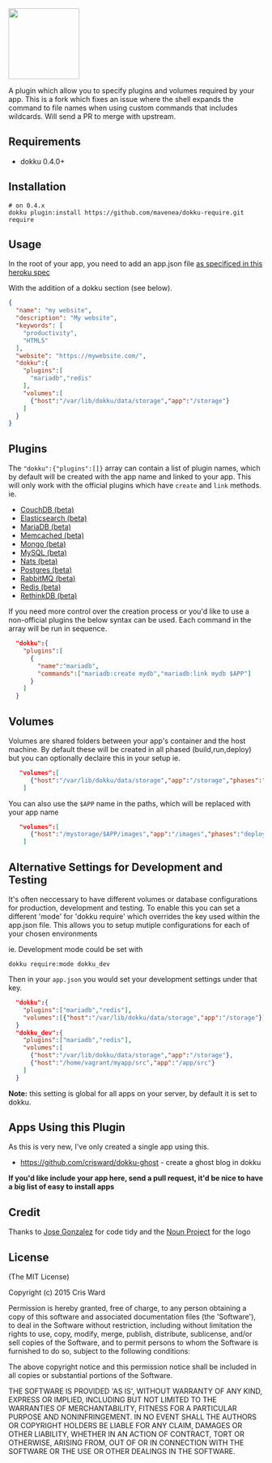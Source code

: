 <img src="https://cdn.rawgit.com/crisward/dokku-require/master/require-logo.svg" height="140"/>

A plugin which allow you to specify plugins and volumes
required by your app.
This is a fork which fixes an issue where the shell expands the command to file names when using custom commands that includes wildcards. Will send a PR to merge with upstream.

## Requirements

* dokku 0.4.0+

## Installation

```
# on 0.4.x
dokku plugin:install https://github.com/mavenea/dokku-require.git require
```

## Usage

In the root of your app, you need to add an app.json file [as specificed in this heroku spec](https://devcenter.heroku.com/articles/app-json-schema#schema-reference)

With the addition of a dokku section (see below). 

```json
{
  "name": "my website",
  "description": "My website",
  "keywords": [
    "productivity",
    "HTML5"
  ],
  "website": "https://mywebsite.com/",
  "dokku":{
    "plugins":[
      "mariadb","redis"
    ],
    "volumes":[
      {"host":"/var/lib/dokku/data/storage","app":"/storage"}
    ]
  }
}
```

## Plugins

The `"dokku":{"plugins":[]}` array can contain a list of plugin names, which 
by default will be created with the app name and linked to your app.
This will only work with the official plugins which have `create` and `link` methods.
ie.

* [CouchDB (beta)](https://github.com/dokku/dokku-couchdb)                     
* [Elasticsearch (beta)](https://github.com/dokku/dokku-elasticsearch-plugin)  
* [MariaDB (beta)](https://github.com/dokku/dokku-mariadb-plugin)              
* [Memcached (beta)](https://github.com/dokku/dokku-memcached-plugin)          
* [Mongo (beta)](https://github.com/dokku/dokku-mongo-plugin)                  
* [MySQL (beta)](https://github.com/dokku/dokku-mysql-plugin)                  
* [Nats (beta)](https://github.com/dokku/dokku-nats)                           
* [Postgres (beta)](https://github.com/dokku/dokku-postgres-plugin)            
* [RabbitMQ (beta)](https://github.com/dokku/dokku-rabbitmq-plugin)            
* [Redis (beta)](https://github.com/dokku/dokku-redis-plugin)                  
* [RethinkDB (beta)](https://github.com/dokku/dokku-rethinkdb-plugin)   

If you need more control over the creation process or you'd like to use
a non-official plugins the below syntax can be used. Each command in the
array will be run in sequence.

```json
  "dokku":{
    "plugins":[
      {
        "name":"mariadb",
        "commands":["mariadb:create mydb","mariadb:link mydb $APP"]
      }
    ]
  }
```

## Volumes

Volumes are shared folders between your app's container and the host machine.
By default these will be created in all phased (build,run,deploy) but you can optionally declaire this in your setup
ie.
```json
   "volumes":[
      {"host":"/var/lib/dokku/data/storage","app":"/storage","phases":"build,deploy"}
    ]
```
You can also use the `$APP` name in the paths, which will be replaced with your app name
```json
   "volumes":[
      {"host":"/mystorage/$APP/images","app":"/images","phases":"deploy"}
    ]
```



## Alternative Settings for Development and Testing

It's often neccessary to have different volumes or database configurations
for production, development and testing. To enable this you can set a different 'mode'
for 'dokku require' which overrides the key used within the app.json file.
This allows you to setup mutiple configurations for each of your chosen environments

ie. Development mode could be set with
```
dokku require:mode dokku_dev
```
Then in your `app.json` you would set your development settings under that key.

```json
  "dokku":{
    "plugins":["mariadb","redis"],
    "volumes":[{"host":"/var/lib/dokku/data/storage","app":"/storage"}]
  }
  "dokku_dev":{
    "plugins":["mariadb","redis"],
    "volumes":[
      {"host":"/var/lib/dokku/data/storage","app":"/storage"},
      {"host":"/home/vagrant/myapp/src","app":"/app/src"}
    ]
  }
```

**Note:** this setting is global for all apps on your server, by default it is set to dokku.


## Apps Using this Plugin

As this is very new, I've only created a single app using this. 

* https://github.com/crisward/dokku-ghost - create a ghost blog in dokku

**If you'd like include your app here, send a pull request, it'd be nice to have a big list of easy to install apps**

## Credit


Thanks to [Jose Gonzalez](https://github.com/josegonzalez) for code tidy
and the [Noun Project](https://thenounproject.com/) for the logo

## License

(The MIT License)

Copyright (c) 2015 Cris Ward

Permission is hereby granted, free of charge, to any person obtaining a copy of this software and associated documentation files (the 'Software'), to deal in the Software without restriction, including without limitation the rights to use, copy, modify, merge, publish, distribute, sublicense, and/or sell copies of the Software, and to permit persons to whom the Software is furnished to do so, subject to the following conditions:

The above copyright notice and this permission notice shall be included in all copies or substantial portions of the Software.

THE SOFTWARE IS PROVIDED 'AS IS', WITHOUT WARRANTY OF ANY KIND, EXPRESS OR IMPLIED, INCLUDING BUT NOT LIMITED TO THE WARRANTIES OF MERCHANTABILITY, FITNESS FOR A PARTICULAR PURPOSE AND NONINFRINGEMENT. IN NO EVENT SHALL THE AUTHORS OR COPYRIGHT HOLDERS BE LIABLE FOR ANY CLAIM, DAMAGES OR OTHER LIABILITY, WHETHER IN AN ACTION OF CONTRACT, TORT OR OTHERWISE, ARISING FROM, OUT OF OR IN CONNECTION WITH THE SOFTWARE OR THE USE OR OTHER DEALINGS IN THE SOFTWARE.
